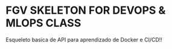 # FGV SKELETON FOR DEVOPS & MLOPS CLASS

Esqueleto basica de API para aprendizado de Docker e CI/CD!!
